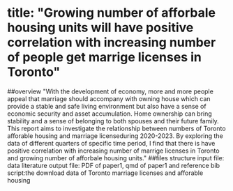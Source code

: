 # title: "Growing number of afforbale housing units will have positive correlation with increasing number of people get marrige licenses in Toronto"

##overview
"With the development of economy, more and more people appeal that marriage should accompany with owning house which can provide a stable and safe living environment but also have a sense of economic security and asset accumulation. Home ownership can bring stability and a sense of belonging to both spouses and their future family. This report aims to investigate the relationship between numbers of Toronto afforable housing and marriage licenseduring 2020-2023. By exploring the data of different quarters of specific time period, I find that there is have positive correlation with increasing number of marrige licenses in Toronto and growing number of afforbale housing units."
##files structure
input file: data literature
output file: PDF of paper1, qmd of paper1 and reference bib
script:the download data of Toronto marriage licenses and afforable housing